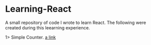 # Learning-React
A small repository of code I wrote to learn React.
The following were created during this leearning experience.

1> Simple Counter.
[a link](https://manil-s-malla.github.io/Learning-React/)
